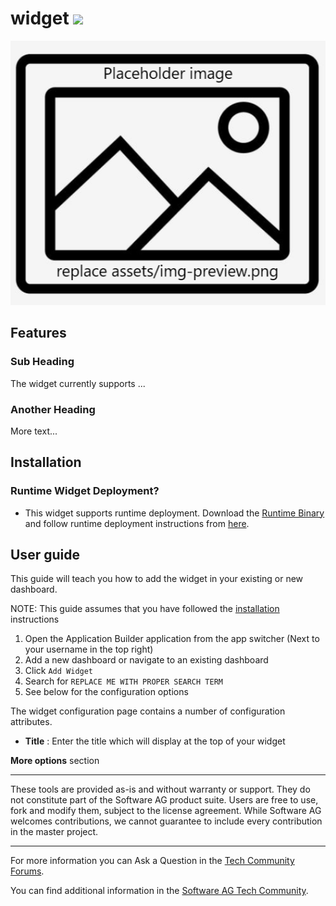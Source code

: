 <!-- @format -->

# widget [<img width="35" src="https://user-images.githubusercontent.com/67993842/97668428-f360cc80-1aa7-11eb-8801-da578bda4334.png"/>](https://github.com/SoftwareAG/cumulocity-datapoints-charting-widget/releases/download/v1.0.0/cumulocity-video-widget-1.0.0.zip)

![Preview](src/cumulocity-video-widget/assets/img-preview.png)

## Features

### Sub Heading

The widget currently supports ...

### Another Heading

More text...
## Installation

### Runtime Widget Deployment?

- This widget supports runtime deployment. Download the [Runtime Binary](https://github.com/SoftwareAG/cumulocity-datapoints-charting-widget/releases/download/v1.0.0/cumulocity-video-widget-1.0.0.zip) and follow runtime deployment instructions from [here](https://github.com/SoftwareAG/cumulocity-runtime-widget-loader).

## User guide

This guide will teach you how to add the widget in your existing or new dashboard.

NOTE: This guide assumes that you have followed the [installation](https://github.com/SoftwareAG/cumulocity-runtime-widget-loader) instructions

1. Open the Application Builder application from the app switcher (Next to your username in the top right)
2. Add a new dashboard or navigate to an existing dashboard
3. Click `Add Widget`
4. Search for `REPLACE ME WITH PROPER SEARCH TERM` 
5. See below for the configuration options

The widget configuration page contains a number of configuration attributes.

- **Title** : Enter the title which will display at the top of your widget

**More options** section


---

These tools are provided as-is and without warranty or support. They do not constitute part of the Software AG product suite. Users are free to use, fork and modify them, subject to the license agreement. While Software AG welcomes contributions, we cannot guarantee to include every contribution in the master project.

---

For more information you can Ask a Question in the [Tech Community Forums](https://tech.forums.softwareag.com/tags/c/forum/1/Cumulocity-IoT).

You can find additional information in the [Software AG Tech Community](https://techcommunity.softwareag.com/en_en/cumulocity-iot.html).
